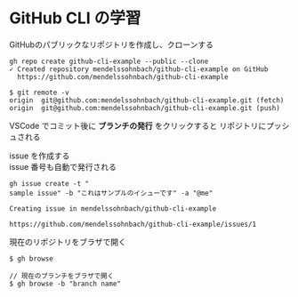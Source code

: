 # GitHub CLI の学習

GitHubのパブリックなリポジトリを作成し、クローンする

```terminal
gh repo create github-cli-example --public --clone
✓ Created repository mendelssohnbach/github-cli-example on GitHub
  https://github.com/mendelssohnbach/github-cli-example

$ git remote -v
origin	git@github.com:mendelssohnbach/github-cli-example.git (fetch)
origin	git@github.com:mendelssohnbach/github-cli-example.git (push)
```

VSCode でコミット後に **ブランチの発行** をクリックすると リポジトリにプッシュされる

issue を作成する  
issue 番号も自動で発行される

```terminal
gh issue create -t "
sample issue" -b "これはサンプルのイシューです" -a "@me"

Creating issue in mendelssohnbach/github-cli-example

https://github.com/mendelssohnbach/github-cli-example/issues/1
```

現在のリポジトリをブラザで開く

```terminal
$ gh browse

// 現在のブランチをブラザで開く
$ gh browse -b "branch name"
```

